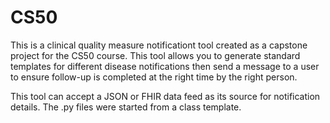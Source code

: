# CS50
This is a clinical quality measure notificationt tool created as a capstone project for the CS50 course. This tool allows you
to generate standard templates for different disease notifications then send a message to a user to ensure follow-up is completed
at the right time by the right person. 

This tool can accept a JSON or FHIR data feed as its source for notification details.
The .py files were started from a class template.
